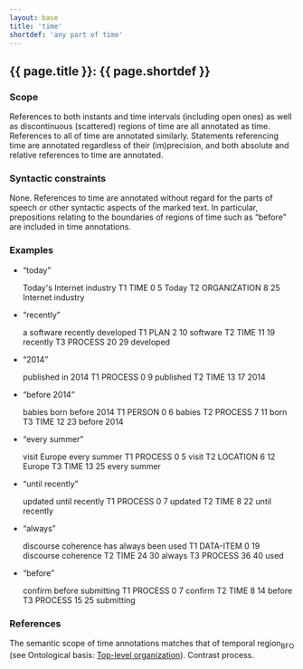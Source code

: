 ```yaml
---
layout: base
title: 'time'
shortdef: 'any part of time'
---
```


## <a class="span" nolink>{{ page.title }}</a>: {{ page.shortdef }}


### Scope

References to both instants and time intervals (including open ones)
as well as discontinuous (scattered) regions of time are all annotated
as <a class="span" nolink>time</a>. References to all of time are
annotated similarly. Statements referencing time are annotated
regardless of their (im)precision, and both absolute and relative
references to time are annotated.


### Syntactic constraints

None. References to time are annotated without regard for the parts of
speech or other syntactic aspects of the marked text. In particular,
prepositions relating to the boundaries of regions of time such as
<q>before</q> are included in <a class="span" nolink>time</a>
annotations.


### Examples

* <q>today</q>

  <div class="ann-annotation">
  Today's Internet industry
  T1 TIME 0 5 Today
  T2 ORGANIZATION 8 25 Internet industry
  </div>

* <q>recently</q>

  <div class="ann-annotation">
  a software recently developed
  T1 PLAN 2 10 software
  T2 TIME 11 19 recently
  T3 PROCESS 20 29 developed 
  </div>

* <q>2014</q>

  <div class="ann-annotation">
  published in 2014
  T1 PROCESS 0 9 published
  T2 TIME 13 17 2014
  </div>

* <q>before 2014</q>

  <div class="ann-annotation">
  babies born before 2014
  T1 PERSON 0 6 babies
  T2 PROCESS 7 11 born
  T3 TIME 12 23 before 2014
  </div>

* <q>every summer</q>

  <div class="ann-annotation">
  visit Europe every summer
  T1 PROCESS 0 5 visit
  T2 LOCATION 6 12 Europe
  T3 TIME 13 25 every summer
  </div>

* <q>until recently</q>

  <div class="ann-annotation">
  updated until recently
  T1 PROCESS 0 7 updated
  T2 TIME 8 22 until recently
  </div>

* <q>always</q>

  <div class="ann-annotation">
  discourse coherence has always been used
  T1 DATA-ITEM 0 19 discourse coherence
  T2 TIME 24 30 always
  T3 PROCESS 36 40 used 
  </div>

* <q>before</q>

  <div class="ann-annotation">
  confirm before submitting
  T1 PROCESS 0 7 confirm
  T2 TIME 8 14 before
  T3 PROCESS 15 25 submitting
  </div>



### References

The semantic scope of <a class="span" nolink>time</a> annotations
matches that of <a class="onto">temporal region<sub>BFO</sub></a> (see
Ontological basis: [Top-level organization](../ontological-basis.html#top-level-organization)). Contrast <a class="span">process</a>.

